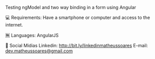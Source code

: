 Testing ngModel and two way binding in a form using Angular 

💻 Requirements: Have a smartphone or computer and access to the internet.

🈚 Languages: AngularJS

📱 Social Midias Linkedin: http://bit.ly/linkedinmatheussoares E-mail: dev.matheussoares@gmail.com
